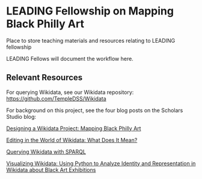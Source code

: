 # LEADING Fellowship on Mapping Black Philly Art

Place to store teaching materials and resources relating to LEADING fellowship

LEADING Fellows will document the workflow here.

## Relevant Resources

For querying Wikidata, see our Wikidata repository: https://github.com/TempleDSS/Wikidata

For background on this project, see the four blog posts on the Scholars Studio blog:

[Designing a Wikidata Project: Mapping Black Philly Art](https://sites.temple.edu/tudsc/2021/12/15/designing-wikidata/)

[Editing in the World of Wikidata: What Does It Mean?](https://sites.temple.edu/tudsc/2021/12/15/editing-wikidata/)

[Querying Wikidata with SPARQL](https://sites.temple.edu/tudsc/2021/12/15/querying-wikidata/)

[Visualizing Wikidata: Using Python to Analyze Identity and Representation in Wikidata about Black Art Exhibitions](https://sites.temple.edu/tudsc/2022/01/24/visualizing-wikidata-using-python-to-analyze-identity-and-representation-in-wikidata-about-black-art-exhibitions/)


